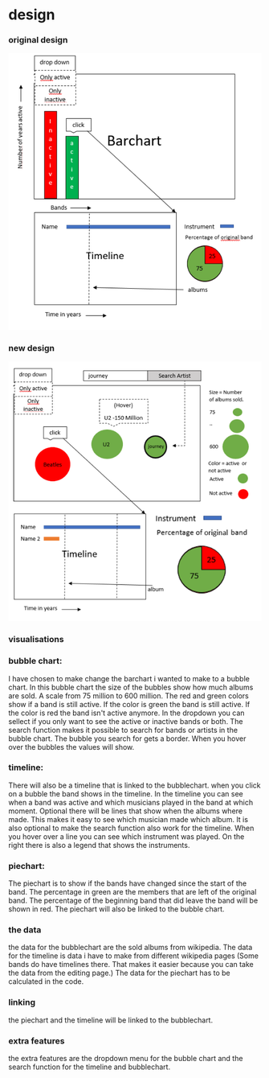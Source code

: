 # design

### original design
![GitHub excample](/doc/dataproject.PNG)

### new design
![GitHub excample](/doc/dataproject2.PNG)

### visualisations
### bubble chart: 
I have chosen to make change the barchart i wanted to make to a bubble chart. 
In this bubble chart the size of the bubbles show how much albums are sold. A scale from 75 million to 600 million.
The red and green colors show if a band is still active. If the color is green the band is still active. 
If the color is red the band isn't active anymore. In the dropdown you can sellect if you only want to see the active or inactive bands or both.
The search function makes it possible to search for bands or artists in the bubble chart. 
The bubble you search for gets a border. When you hover over the bubbles the values will show.
### timeline:
There will also be a timeline that is linked to the bubblechart. when you click on a bubble the band shows in the timeline.
In the timeline you can see when a band was active and which musicians played in the band at which moment. Optional there will be lines
that show when the albums where made. This makes it easy to see which musician made which album. It is also optional to make the search function also work for the timeline.
When you hover over a line you can see which instrument was played. On the right there is also a legend that shows the instruments.
### piechart:
The piechart is to show if the bands have changed since the start of the band. The percentage in green are the members that are left of the original band.
The percentage of the beginning band that did leave the band will be shown in red. The piechart will also be linked to the bubble chart.

### the data
the data for the bubblechart are the sold albums from wikipedia. The data for the timeline is data i have to make from different wikipedia pages (Some bands do have timelines there. That makes it easier because you can take the data from the editing page.) The data for the piechart has to be calculated in the code. 

### linking
the piechart and the timeline will be linked to the bubblechart. 

### extra features
the extra features are the dropdown menu for the bubble chart and the search function for the timeline and bubblechart.
